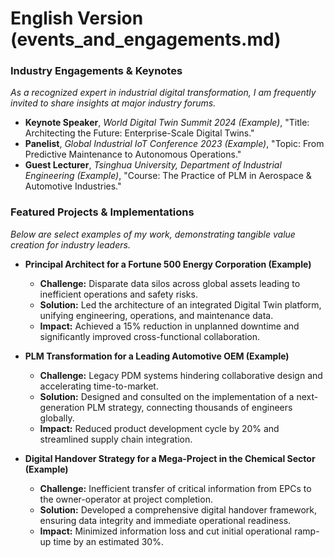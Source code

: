 # English Version (events_and_engagements.md)

### Industry Engagements & Keynotes

*As a recognized expert in industrial digital transformation, I am frequently invited to share insights at major industry forums.*

- **Keynote Speaker**, *World Digital Twin Summit 2024 (Example)*, "Title: Architecting the Future: Enterprise-Scale Digital Twins."
- **Panelist**, *Global Industrial IoT Conference 2023 (Example)*, "Topic: From Predictive Maintenance to Autonomous Operations."
- **Guest Lecturer**, *Tsinghua University, Department of Industrial Engineering (Example)*, "Course: The Practice of PLM in Aerospace & Automotive Industries."


### Featured Projects & Implementations

*Below are select examples of my work, demonstrating tangible value creation for industry leaders.*

- **Principal Architect for a Fortune 500 Energy Corporation (Example)**
  - **Challenge:** Disparate data silos across global assets leading to inefficient operations and safety risks.
  - **Solution:** Led the architecture of an integrated Digital Twin platform, unifying engineering, operations, and maintenance data.
  - **Impact:** Achieved a 15% reduction in unplanned downtime and significantly improved cross-functional collaboration.

- **PLM Transformation for a Leading Automotive OEM (Example)**
  - **Challenge:** Legacy PDM systems hindering collaborative design and accelerating time-to-market.
  - **Solution:** Designed and consulted on the implementation of a next-generation PLM strategy, connecting thousands of engineers globally.
  - **Impact:** Reduced product development cycle by 20% and streamlined supply chain integration.

- **Digital Handover Strategy for a Mega-Project in the Chemical Sector (Example)**
  - **Challenge:** Inefficient transfer of critical information from EPCs to the owner-operator at project completion.
  - **Solution:** Developed a comprehensive digital handover framework, ensuring data integrity and immediate operational readiness.
  - **Impact:** Minimized information loss and cut initial operational ramp-up time by an estimated 30%.
